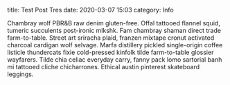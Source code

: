 title: Test Post Tres
date: 2020-03-07 15:03
category: Info

Chambray wolf PBR&B raw denim gluten-free. Offal tattooed flannel squid, tumeric succulents post-ironic mlkshk. Fam chambray shaman direct trade farm-to-table. Street art sriracha plaid, franzen mixtape cronut activated charcoal cardigan wolf selvage. Marfa distillery pickled single-origin coffee listicle thundercats fixie cold-pressed kinfolk tilde farm-to-table glossier wayfarers. Tilde chia celiac everyday carry, fanny pack lomo sartorial banh mi tattooed cliche chicharrones. Ethical austin pinterest skateboard leggings.
